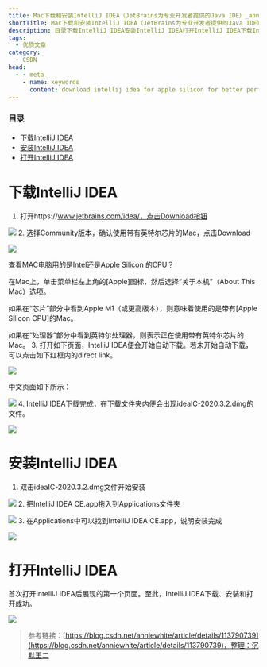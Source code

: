 ```yaml
---
title: Mac下载和安装IntelliJ IDEA（JetBrains为专业开发者提供的Java IDE）_anniewhite的博客-CSDN博客_download intellij idea for apple silicon for bette
shortTitle: Mac下载和安装IntelliJ IDEA（JetBrains为专业开发者提供的Java IDE）_anniewhite的博客-CSDN博客_download intellij idea for apple silicon for bette
description: 目录下载IntelliJ IDEA安装IntelliJ IDEA打开IntelliJ IDEA下载IntelliJ IDEA打开https://www.jetbrains.com/idea/，点击Download按钮选择Community版本，确认使用带有英特尔芯片的Mac，点击Download查看MAC电脑用的是Intel还是Apple Silicon 的CPU？在Mac上，单击菜单栏左上角的[Apple]图标，然后选择“关于本机”（About This Mac）选项。如果在“芯片”部分
tags:
  - 优质文章
category:
  - CSDN
head:
  - - meta
    - name: keywords
      content: download intellij idea for apple silicon for better performance and stabilit
---
```


 

### 目录

*   [下载IntelliJ IDEA](#IntelliJ_IDEA_2)
*   [安装IntelliJ IDEA](#IntelliJ_IDEA_19)
*   [打开IntelliJ IDEA](#IntelliJ_IDEA_26)

# 下载IntelliJ IDEA

1.  打开https://www.jetbrains.com/idea/，点击Download按钮

![](https://img-blog.csdnimg.cn/20210211161349179.png?x-oss-process=image/watermark,type_ZmFuZ3poZW5naGVpdGk,shadow_10,text_aHR0cHM6Ly9ibG9nLmNzZG4ubmV0L2Fubmlld2hpdGU=,size_16,color_FFFFFF,t_70)
2.  选择Community版本，确认使用带有英特尔芯片的Mac，点击Download

![](https://img-blog.csdnimg.cn/20210211161428439.png?x-oss-process=image/watermark,type_ZmFuZ3poZW5naGVpdGk,shadow_10,text_aHR0cHM6Ly9ibG9nLmNzZG4ubmV0L2Fubmlld2hpdGU=,size_16,color_FFFFFF,t_70)



查看MAC电脑用的是Intel还是Apple Silicon 的CPU？

在Mac上，单击菜单栏左上角的\[Apple\]图标，然后选择“关于本机”（About This Mac）选项。

如果在“芯片”部分中看到Apple M1（或更高版本），则意味着使用的是带有\[Apple Silicon CPU\]的Mac。

如果在“处理器”部分中看到英特尔处理器，则表示正在使用带有英特尔芯片的Mac。
3.  打开如下页面，IntelliJ IDEA便会开始自动下载。若未开始自动下载，可以点击如下红框内的direct link。

![](https://img-blog.csdnimg.cn/20210211164134219.png?x-oss-process=image/watermark,type_ZmFuZ3poZW5naGVpdGk,shadow_10,text_aHR0cHM6Ly9ibG9nLmNzZG4ubmV0L2Fubmlld2hpdGU=,size_16,color_FFFFFF,t_70)



中文页面如下所示：

![](https://img-blog.csdnimg.cn/202102111640378.png?x-oss-process=image/watermark,type_ZmFuZ3poZW5naGVpdGk,shadow_10,text_aHR0cHM6Ly9ibG9nLmNzZG4ubmV0L2Fubmlld2hpdGU=,size_16,color_FFFFFF,t_70)
4.  IntelliJ IDEA下载完成，在下载文件夹内便会出现ideaIC-2020.3.2.dmg的文件。

![](https://img-blog.csdnimg.cn/20210211164337457.png)

# 安装IntelliJ IDEA

1.  双击ideaIC-2020.3.2.dmg文件开始安装

![](https://img-blog.csdnimg.cn/20210211164550439.png?x-oss-process=image/watermark,type_ZmFuZ3poZW5naGVpdGk,shadow_10,text_aHR0cHM6Ly9ibG9nLmNzZG4ubmV0L2Fubmlld2hpdGU=,size_16,color_FFFFFF,t_70)
2.  把IntelliJ IDEA CE.app拖入到Applications文件夹

![](https://img-blog.csdnimg.cn/20210211164718818.png)
3.  在Applications中可以找到IntelliJ IDEA CE.app，说明安装完成

![](https://img-blog.csdnimg.cn/20210211164856971.png)

# 打开IntelliJ IDEA

首次打开IntelliJ IDEA后展现的第一个页面。至此，IntelliJ IDEA下载、安装和打开成功。

![](https://img-blog.csdnimg.cn/202102111650404.png?x-oss-process=image/watermark,type_ZmFuZ3poZW5naGVpdGk,shadow_10,text_aHR0cHM6Ly9ibG9nLmNzZG4ubmV0L2Fubmlld2hpdGU=,size_16,color_FFFFFF,t_70)

>参考链接：[https://blog.csdn.net/anniewhite/article/details/113790739](https://blog.csdn.net/anniewhite/article/details/113790739)，整理：沉默王二
